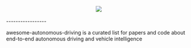 <div align="center">
  <img src="http://i.imgur.com/TlbknzM.jpg"><br><br>
</div>
-----------------

awesome-autonomous-driving is a curated list for papers and code about end-to-end autonomous driving and vehicle intelligence

